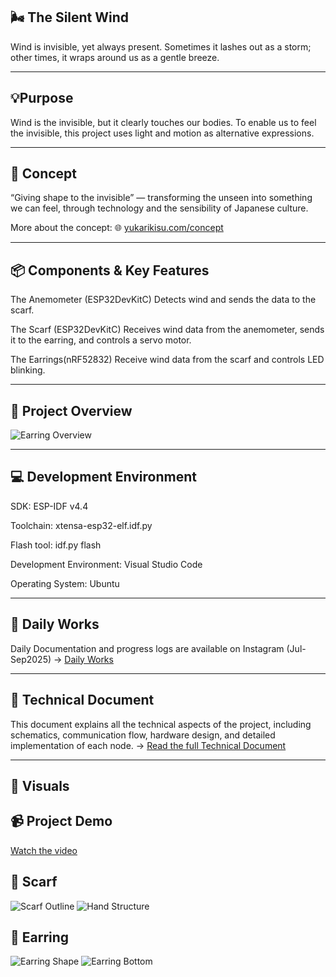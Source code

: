 🌬 The Silent Wind 
---

 Wind is invisible, yet always present. Sometimes it lashes out as a storm; other times, it wraps around us as a gentle breeze.

---
💡Purpose
--

Wind is the invisible, but it clearly touches our bodies. To enable us to feel the invisible, this project uses light and motion as alternative expressions.

---

🎨 Concept
--

“Giving shape to the invisible” — transforming the unseen into something we can feel, through technology and the sensibility of Japanese culture.

More about the concept: 🌐 [yukarikisu.com/concept](https://yukarikisu.com/en/concept.html)

---

📦 Components & Key Features
--

The Anemometer (ESP32DevKitC)
Detects wind and sends the data to the scarf.

The Scarf (ESP32DevKitC)
Receives wind data from the anemometer, sends it to the earring, and controls a servo motor.

The Earrings(nRF52832)
Receive wind data from the scarf and controls LED blinking.

---

🚀 Project Overview
--

![Earring Overview](https://yukarikisu.com/docs/work1/img/SystemArchitecture.jpg)

---

💻 Development Environment
--


SDK: ESP-IDF v4.4

Toolchain: xtensa-esp32-elf.idf.py

Flash tool: idf.py flash

Development Environment: Visual Studio Code

Operating System: Ubuntu

---

📆 Daily Works
--

Daily Documentation and progress logs are available on Instagram  (Jul-Sep2025) → [Daily Works](https://www.instagram.com/yukari.kisu)

---

📓 Technical Document
--

This document explains all the technical aspects of the project, including schematics, communication flow, hardware design, and detailed implementation of each node.
-> [Read the full Technical Document](http://www.yukarikisu.com/docs/work1/index1.html)

---

🎥 Visuals
--

📹 Project Demo
--
[Watch the video](https://www.instagram.com/reel/DOUGyMeDVAm/?igsh=azRqbjY3b243MDl3)

🧣 Scarf
--
![Scarf Outline](https://www.yukarikisu.com/docs/work1/img/Scarf.jpg)
![Hand Structure](https://www.yukarikisu.com/docs/work1/img/Scarf2.jpg)

💍 Earring
--
![Earring Shape](https://www.yukarikisu.com/docs/work1/img/Earring.jpg)
![Earring Bottom](https://www.yukarikisu.com/docs/work1/img/Earring2.jpg)
